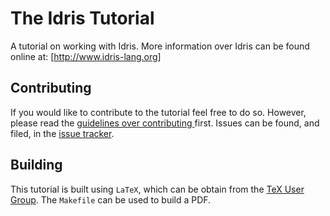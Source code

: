 # The Idris Tutorial

A tutorial on working with Idris.
More information over Idris can be found online at: [http://www.idris-lang.org]

## Contributing
If you would like to contribute to the tutorial feel free to do so.
However, please read the [guidelines over contributing ](CONTRIBUTING.md) first.
Issues can be found, and filed, in the [issue tracker](https://github.com/idris-hackers/idris-tutorial/issues).

## Building

This tutorial is built using `LaTeX`, which can be obtain from the [TeX User Group](http://www.tug.org/texlive/).
The `Makefile` can be used to build a PDF.
